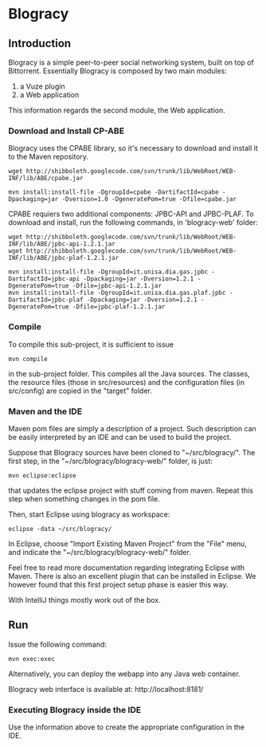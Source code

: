 # Blogracy #

## Introduction ##

Blogracy is a simple peer-to-peer social networking system, built on top of Bittorrent.
Essentially Blogracy is composed by two main modules:

1. a Vuze plugin
2. a Web application

This information regards the second module, the Web application.

### Download and Install CP-ABE ###

Blogracy uses the CPABE library, so it's necessary to download and install it to the Maven repository.

```
wget http://shibboleth.googlecode.com/svn/trunk/lib/WebRoot/WEB-INF/lib/ABE/cpabe.jar

mvn install:install-file -DgroupId=cpabe -DartifactId=cpabe -Dpackaging=jar -Dversion=1.0 -DgeneratePom=true -Dfile=cpabe.jar
```

CPABE requiers two additional components: JPBC-API and JPBC-PLAF.
To download and install, run the following commands, in 'blogracy-web' folder:

```
wget http://shibboleth.googlecode.com/svn/trunk/lib/WebRoot/WEB-INF/lib/ABE/jpbc-api-1.2.1.jar
wget http://shibboleth.googlecode.com/svn/trunk/lib/WebRoot/WEB-INF/lib/ABE/jpbc-plaf-1.2.1.jar

mvn install:install-file -DgroupId=it.unisa.dia.gas.jpbc -DartifactId=jpbc-api -Dpackaging=jar -Dversion=1.2.1 -DgeneratePom=true -Dfile=jpbc-api-1.2.1.jar
mvn install:install-file -DgroupId=it.unisa.dia.gas.plaf.jpbc -DartifactId=jpbc-plaf -Dpackaging=jar -Dversion=1.2.1 -DgeneratePom=true -Dfile=jpbc-plaf-1.2.1.jar
```

### Compile ###

To compile this sub-project, it is sufficient to issue

```
mvn compile
```

in the sub-project folder. This compiles all the Java sources.
The classes, the resource files (those in src/resources) and the
configuration files (in src/config) are copied in the "target" folder.

### Maven and the IDE ###

Maven pom files are simply a description of a project. Such description can
be easily interpreted by an IDE and can be used to build the project.

Suppose that Blogracy sources have been cloned to "~/src/blogracy/".
The first step, in the "~/src/blogracy/blogracy-web/" folder, is just:

```
mvn eclipse:eclipse
```

that updates the eclipse project with stuff coming from maven.
Repeat this step when something changes in the pom file.

Then, start Eclipse using blogracy as workspace:

```
eclipse -data ~/src/blogracy/
```

In Eclipse, choose "Import Existing Maven Project" from the "File" menu, 
and indicate the "~/src/blogracy/blogracy-web/" folder.

Feel free to read more documentation regarding integrating Eclipse with
Maven. There is also an excellent plugin that can be installed in Eclipse.
We however found that this first project setup phase is easier this way.

With IntelliJ things mostly work out of the box.

## Run ##

Issue the following command:

```
mvn exec:exec
```

Alternatively, you can deploy the webapp into any Java web container.

Blogracy web interface is available at: http://localhost:8181/

### Executing Blogracy inside the IDE ###

Use the information above to create the appropriate configuration in the IDE.
